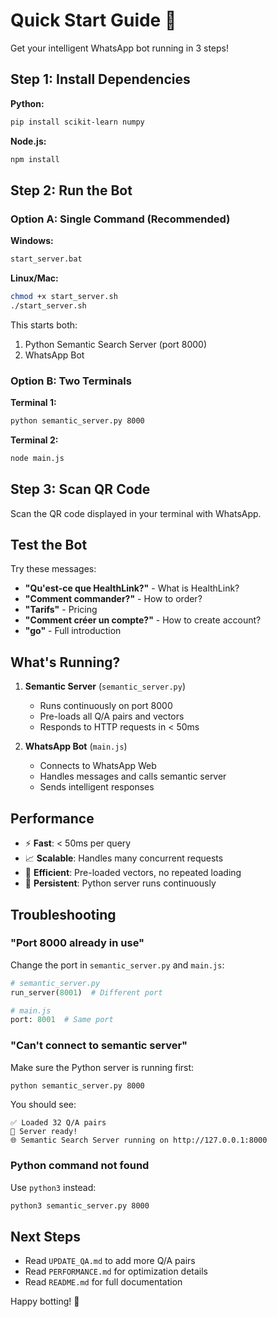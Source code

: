 # Quick Start Guide 🚀

Get your intelligent WhatsApp bot running in 3 steps!

## Step 1: Install Dependencies

**Python:**
```bash
pip install scikit-learn numpy
```

**Node.js:**
```bash
npm install
```

## Step 2: Run the Bot

### Option A: Single Command (Recommended)

**Windows:**
```bash
start_server.bat
```

**Linux/Mac:**
```bash
chmod +x start_server.sh
./start_server.sh
```

This starts both:
1. Python Semantic Search Server (port 8000)
2. WhatsApp Bot

### Option B: Two Terminals

**Terminal 1:**
```bash
python semantic_server.py 8000
```

**Terminal 2:**
```bash
node main.js
```

## Step 3: Scan QR Code

Scan the QR code displayed in your terminal with WhatsApp.

## Test the Bot

Try these messages:

- **"Qu'est-ce que HealthLink?"** - What is HealthLink?
- **"Comment commander?"** - How to order?
- **"Tarifs"** - Pricing
- **"Comment créer un compte?"** - How to create account?
- **"go"** - Full introduction

## What's Running?

1. **Semantic Server** (`semantic_server.py`)
   - Runs continuously on port 8000
   - Pre-loads all Q/A pairs and vectors
   - Responds to HTTP requests in < 50ms

2. **WhatsApp Bot** (`main.js`)
   - Connects to WhatsApp Web
   - Handles messages and calls semantic server
   - Sends intelligent responses

## Performance

- ⚡ **Fast**: < 50ms per query
- 📈 **Scalable**: Handles many concurrent requests
- 💾 **Efficient**: Pre-loaded vectors, no repeated loading
- 🔄 **Persistent**: Python server runs continuously

## Troubleshooting

### "Port 8000 already in use"
Change the port in `semantic_server.py` and `main.js`:
```python
# semantic_server.py
run_server(8001)  # Different port

# main.js
port: 8001  # Same port
```

### "Can't connect to semantic server"
Make sure the Python server is running first:
```bash
python semantic_server.py 8000
```

You should see:
```
✅ Loaded 32 Q/A pairs
🚀 Server ready!
🌐 Semantic Search Server running on http://127.0.0.1:8000
```

### Python command not found
Use `python3` instead:
```bash
python3 semantic_server.py 8000
```

## Next Steps

- Read `UPDATE_QA.md` to add more Q/A pairs
- Read `PERFORMANCE.md` for optimization details
- Read `README.md` for full documentation

Happy botting! 🤖

